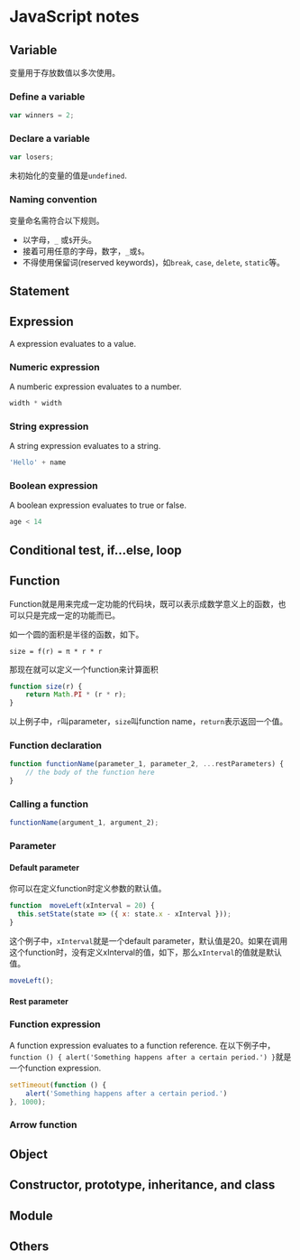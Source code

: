 # JavaScript notes

## Variable
变量用于存放数值以多次使用。

### Define a variable
```js
var winners = 2;
```

### Declare a variable
```js
var losers;
```

未初始化的变量的值是`undefined`.

### Naming convention
变量命名需符合以下规则。

- 以字母，`_` 或`$`开头。
- 接着可用任意的字母，数字，`_`或`$`。
- 不得使用保留词(reserved keywords)，如`break`, `case`, `delete`, `static`等。

## Statement

## Expression
A expression evaluates to a value.

### Numeric expression
A numberic expression evaluates to a number.

```js
width * width
```

### String expression
A string expression evaluates to a string.

```js
'Hello' + name
```

### Boolean expression
A boolean expression evaluates to true or false.

```js
age < 14
```

## Conditional test, if...else, loop

## Function
Function就是用来完成一定功能的代码块，既可以表示成数学意义上的函数，也可以只是完成一定的功能而已。

如一个圆的面积是半径的函数，如下。

```
size = f(r) = π * r * r
```

那现在就可以定义一个function来计算面积

```js
function size(r) {
	return Math.PI * (r * r);
}
```

以上例子中，`r`叫parameter，`size`叫function name，`return`表示返回一个值。

### Function declaration
```js
function functionName(parameter_1, parameter_2, ...restParameters) {
	// the body of the function here
}
```

### Calling a function
```js
functionName(argument_1, argument_2);
```

### Parameter

#### Default parameter
你可以在定义function时定义参数的默认值。

```js
function  moveLeft(xInterval = 20) {
  this.setState(state => ({ x: state.x - xInterval }));
}
```

这个例子中，`xInterval`就是一个default parameter，默认值是20。如果在调用这个function时，没有定义xInterval的值，如下，那么`xInterval`的值就是默认值。

```js
moveLeft();
```

#### Rest parameter

### Function expression
A function expression evaluates to a function reference. 在以下例子中，`function () { alert('Something happens after a certain period.') }`就是一个function expression.

```js
setTimeout(function () {
	alert('Something happens after a certain period.')
}, 1000);
```

### Arrow function

## Object

## Constructor, prototype, inheritance, and class

## Module

## Others
